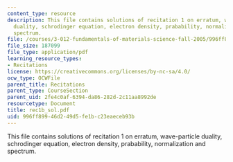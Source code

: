 ```yaml
---
content_type: resource
description: This file contains solutions of recitation 1 on erratum, wave-particle
  duality, schrodinger equation, electron density, prabability, normalization and
  spectrum.
file: /courses/3-012-fundamentals-of-materials-science-fall-2005/996ff89946d249d5fe1bc23eaeceb93b_rec1b_sol.pdf
file_size: 187099
file_type: application/pdf
learning_resource_types:
- Recitations
license: https://creativecommons.org/licenses/by-nc-sa/4.0/
ocw_type: OCWFile
parent_title: Recitations
parent_type: CourseSection
parent_uid: 2fe4c0af-6394-da86-282d-2c11aa8992de
resourcetype: Document
title: rec1b_sol.pdf
uid: 996ff899-46d2-49d5-fe1b-c23eaeceb93b
---
```

This file contains solutions of recitation 1 on erratum, wave-particle duality, schrodinger equation, electron density, prabability, normalization and spectrum.